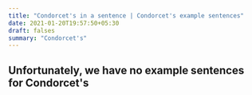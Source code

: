 ```yaml
---
title: "Condorcet's in a sentence | Condorcet's example sentences"
date: 2021-01-20T19:57:50+05:30
draft: falses
summary: "Condorcet's"
---
```

## Unfortunately, we have no example sentences for Condorcet's                 
